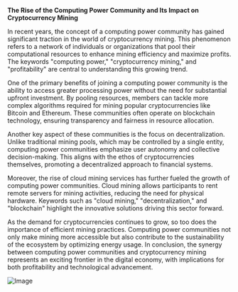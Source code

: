 **The Rise of the Computing Power Community and Its Impact on Cryptocurrency Mining**

In recent years, the concept of a computing power community has gained significant traction in the world of cryptocurrency mining. This phenomenon refers to a network of individuals or organizations that pool their computational resources to enhance mining efficiency and maximize profits. The keywords "computing power," "cryptocurrency mining," and "profitability" are central to understanding this growing trend.

One of the primary benefits of joining a computing power community is the ability to access greater processing power without the need for substantial upfront investment. By pooling resources, members can tackle more complex algorithms required for mining popular cryptocurrencies like Bitcoin and Ethereum. These communities often operate on blockchain technology, ensuring transparency and fairness in resource allocation.

Another key aspect of these communities is the focus on decentralization. Unlike traditional mining pools, which may be controlled by a single entity, computing power communities emphasize user autonomy and collective decision-making. This aligns with the ethos of cryptocurrencies themselves, promoting a decentralized approach to financial systems.

Moreover, the rise of cloud mining services has further fueled the growth of computing power communities. Cloud mining allows participants to rent remote servers for mining activities, reducing the need for physical hardware. Keywords such as "cloud mining," "decentralization," and "blockchain" highlight the innovative solutions driving this sector forward.

As the demand for cryptocurrencies continues to grow, so too does the importance of efficient mining practices. Computing power communities not only make mining more accessible but also contribute to the sustainability of the ecosystem by optimizing energy usage. In conclusion, the synergy between computing power communities and cryptocurrency mining represents an exciting frontier in the digital economy, with implications for both profitability and technological advancement.

![Image](https://github.com/user-attachments/assets/31692037-0104-4703-abd1-696b6a7dd41b)